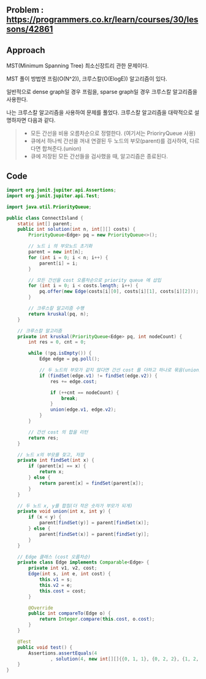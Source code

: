 ## Problem : https://programmers.co.kr/learn/courses/30/lessons/42861

## Approach

MST(Minimum Spanning Tree) 최소신장트리 관한 문제이다.

MST 풀이 방법엔 프림(O(N^2)), 크루스칼(O(ElogE)) 알고리즘이 있다.

일반적으로 dense graph일 경우 프림을, sparse graph일 경우 크루스칼 알고리즘을 사용한다.

나는 크루스칼 알고리즘을 사용하여 문제를 풀었다. 크루스칼 알고리즘을 대략적으로 설명하자면 다음과 같다.

> - 모든 간선을 비용 오름차순으로 정렬한다. (여기서는 PrioriryQueue 사용)
> - 큐에서 하나씩 간선을 꺼내 연결된 두 노드의 부모(parent)를 검사하여, 다르다면 합쳐준다.(union)
> - 큐에 저장된 모든 간선들을 검사했을 때, 알고리즘은 종료된다.

## Code

```java
import org.junit.jupiter.api.Assertions;
import org.junit.jupiter.api.Test;

import java.util.PriorityQueue;

public class ConnectIsland {
    static int[] parent;
    public int solution(int n, int[][] costs) {
        PriorityQueue<Edge> pq = new PriorityQueue<>();

        // 노드 i 의 부모노드 초기화
        parent = new int[n];
        for (int i = 0; i < n; i++) {
            parent[i] = i;
        }

        // 모든 간선을 cost 오름차순으로 priority queue 에 삽입
        for (int i = 0; i < costs.length; i++) {
            pq.offer(new Edge(costs[i][0], costs[i][1], costs[i][2]));
        }

        // 크루스칼 알고리즘 수행
        return kruskal(pq, n);
    }

    // 크루스칼 알고리즘
    private int kruskal(PriorityQueue<Edge> pq, int nodeCount) {
        int res = 0, cnt = 0;

        while (!pq.isEmpty()) {
            Edge edge = pq.poll();

            // 두 노드의 부모가 같지 않다면 간선 cost 를 더하고 하나로 묶음(union)
            if (findSet(edge.v1) != findSet(edge.v2)) {
                res += edge.cost;

                if (++cnt == nodeCount) {
                    break;
                }
                union(edge.v1, edge.v2);
            }
        }

        // 간선 cost 의 합을 리턴
        return res;
    }

    // 노드 x의 부모를 찾고, 저장
    private int findSet(int x) {
        if (parent[x] == x) {
            return x;
        } else {
            return parent[x] = findSet(parent[x]);
        }
    }

    // 두 노드 x, y를 합침(더 작은 숫자가 부모가 되게)
    private void union(int x, int y) {
        if (x < y) {
            parent[findSet(y)] = parent[findSet(x)];
        } else {
            parent[findSet(x)] = parent[findSet(y)];
        }
    }

    // Edge 클래스 (cost 오름차순)
    private class Edge implements Comparable<Edge> {
        private int v1, v2, cost;
        Edge(int s, int e, int cost) {
            this.v1 = s;
            this.v2 = e;
            this.cost = cost;
        }

        @Override
        public int compareTo(Edge o) {
            return Integer.compare(this.cost, o.cost);
        }
    }

    @Test
    public void test() {
        Assertions.assertEquals(4
                , solution(4, new int[][]{{0, 1, 1}, {0, 2, 2}, {1, 2, 5}, {1, 3, 1}, {2, 3, 8}}));
    }
}

```

